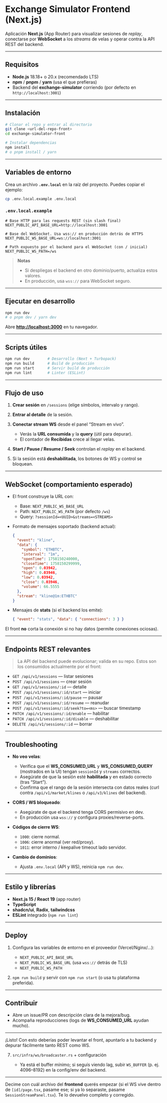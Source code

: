 # Exchange Simulator Frontend (Next.js)

Aplicación **Next.js** (App Router) para visualizar sesiones de *replay*, conectarse por **WebSocket** a los *streams* de velas y operar contra la API REST del backend.

---

## Requisitos

* **Node.js** 18.18+ o 20.x (recomendado LTS)
* **npm** / **pnpm** / **yarn** (usa el que prefieras)
* Backend del **exchange-simulator** corriendo (por defecto en `http://localhost:3001`)

---

## Instalación

```bash
# Clonar el repo y entrar al directorio
git clone <url-del-repo-front>
cd exchange-simulator-front

# Instalar dependencias
npm install
# o pnpm install / yarn
```

---

## Variables de entorno

Crea un archivo **`.env.local`** en la raíz del proyecto. Puedes copiar el ejemplo:

```bash
cp .env.local.example .env.local
```

### `.env.local.example`

```dotenv
# Base HTTP para las requests REST (sin slash final)
NEXT_PUBLIC_API_BASE_URL=http://localhost:3001

# Base del WebSocket. Usa wss:// en producción detrás de HTTPS
NEXT_PUBLIC_WS_BASE_URL=ws://localhost:3001

# Path expuesto por el backend para el WebSocket (con / inicial)
NEXT_PUBLIC_WS_PATH=/ws
```

> **Notas**
>
> * Si despliegas el backend en otro dominio/puerto, actualiza estos valores.
> * En producción, usa `wss://` para WebSocket seguro.

---

## Ejecutar en desarrollo

```bash
npm run dev
# o pnpm dev / yarn dev
```

Abre **[http://localhost:3000](http://localhost:3000)** en tu navegador.

---

## Scripts útiles

```bash
npm run dev        # Desarrollo (Next + Turbopack)
npm run build      # Build de producción
npm run start      # Servir build de producción
npm run lint       # Linter (ESLint)
```

---

## Flujo de uso

1. **Crear sesión** en `/sessions` (elige símbolos, intervalo y rango).
2. **Entrar al detalle** de la sesión.
3. **Conectar stream WS** desde el panel “Stream en vivo”.

   * Verás la **URL consumida** y la **query** (útil para depurar).
   * El contador de **Recibidas** crece al llegar velas.
4. **Start / Pause / Resume / Seek** controlan el *replay* en el backend.
5. Si la sesión está **deshabilitada**, los botones de WS y control se bloquean.

---

## WebSocket (comportamiento esperado)

* El front construye la URL con:

  * Base: `NEXT_PUBLIC_WS_BASE_URL`
  * Path: `NEXT_PUBLIC_WS_PATH` (por defecto `/ws`)
  * Query: `?sessionId=<UUID>&streams=<STREAMS>`
* Formato de mensajes soportado (backend actual):

  ```json
  {
    "event": "kline",
    "data": {
      "symbol": "ETHBTC",
      "interval": "1m",
      "openTime": 1758150240000,
      "closeTime": 1758150299999,
      "open": 0.03942,
      "high": 0.03946,
      "low": 0.03942,
      "close": 0.03946,
      "volume": 66.5555
    },
    "stream": "kline@1m:ETHBTC"
  }
  ```
* Mensajes de **stats** (si el backend los emite):

  ```json
  { "event": "stats", "data": { "connections": 3 } }
  ```

El front **no** corta la conexión si no hay datos (permite conexiones ociosas).

---

## Endpoints REST relevantes

> La API del backend puede evolucionar; valida en su repo. Estos son los consumidos actualmente por el front:

* `GET /api/v1/sessions` — listar sesiones
* `POST /api/v1/sessions` — crear sesión
* `GET /api/v1/sessions/:id` — detalle
* `POST /api/v1/sessions/:id/start` — iniciar
* `POST /api/v1/sessions/:id/pause` — pausar
* `POST /api/v1/sessions/:id/resume` — reanudar
* `POST /api/v1/sessions/:id/seek?to=<ms>` — buscar timestamp
* `PATCH /api/v1/sessions/:id/enable` — habilitar
* `PATCH /api/v1/sessions/:id/disable` — deshabilitar
* `DELETE /api/v1/sessions/:id` — borrar

---

## Troubleshooting

* **No veo velas**:

  * Verifica que el **WS\_CONSUMED\_URL** y **WS\_CONSUMED\_QUERY** (mostrados en la UI) tengan `sessionId` y `streams` correctos.
  * Asegúrate de que la sesión esté **habilitada** y en estado correcto (tras “Start”).
  * Confirma que el rango de la sesión intersecta con datos reales (curl contra `/api/v1/market/klines` o `/api/v3/klines` del backend).
* **CORS / WS bloqueado**:

  * Asegúrate de que el backend tenga CORS permisivo en dev.
  * En producción usa `wss://` y configura proxies/reverse-ports.
* **Códigos de cierre WS**:

  * `1000`: cierre normal.
  * `1006`: cierre anormal (ver red/proxy).
  * `1011`: error interno / keepalive timeout lado servidor.
* **Cambio de dominios**:

  * Ajusta `.env.local` (API y WS), reinicia `npm run dev`.

---

## Estilo y librerías

* **Next.js 15 / React 19** (app router)
* **TypeScript**
* **shadcn/ui**, **Radix**, **tailwindcss**
* **ESLint** integrado (`npm run lint`)

---

## Deploy

1. Configura las variables de entorno en el proveedor (Vercel/Nginx/…):

   * `NEXT_PUBLIC_API_BASE_URL`
   * `NEXT_PUBLIC_WS_BASE_URL` (usa `wss://` detrás de TLS)
   * `NEXT_PUBLIC_WS_PATH`
2. `npm run build` y servir con `npm run start` (o usa tu plataforma preferida).

---

## Contribuir

* Abre un issue/PR con descripción clara de la mejora/bug.
* Acompaña reproducciones (logs de **WS\_CONSUMED\_URL** ayudan mucho).

---

¡Listo! Con esto deberías poder levantar el front, apuntarlo a tu backend y depurar fácilmente tanto REST como WS.







































7. `src/infra/ws/broadcaster.rs` + configuración

   * Ya está el buffer mínimo; si seguís viendo lag, subir `WS_BUFFER` (p. ej. 4096–8192) en la config/env del backend.

---

Decime con cuál archivo del **frontend** querés empezar (si el WS vive dentro de `[id]/page.tsx`, pasame ese; si ya lo separaste, pasame `SessionStreamPanel.tsx`). Te lo devuelvo completo y corregido.
